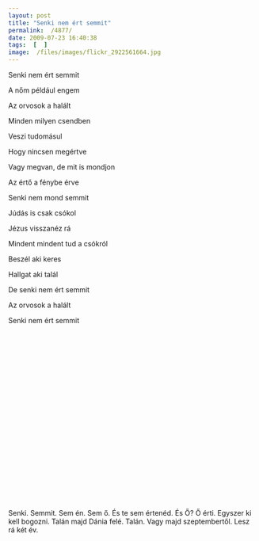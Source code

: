 ```yaml
---
layout: post
title: "Senki nem ért semmit"
permalink:  /4877/ 
date: 2009-07-23 16:40:38
tags:  [  ] 
image:  /files/images/flickr_2922561664.jpg 
---
```

Senki nem ért semmit

A nőm például engem

Az orvosok a halált

Minden milyen csendben

Veszi tudomásul

Hogy nincsen megértve

Vagy megvan, de mit is mondjon

Az értő a fénybe érve

Senki nem mond semmit

Júdás is csak csókol

Jézus visszanéz rá

Mindent mindent tud a csókról

Beszél aki keres

Hallgat aki talál

De senki nem ért semmit

Az orvosok a halált

Senki nem ért semmit&nbsp;

<object width="425" height="344">  
<param name="movie" value="http://www.youtube.com/v/DNaMQGsrbV8&amp;hl=en&amp;fs=1&amp;" />  
<param name="allowFullScreen" value="true" />  
<param name="allowscriptaccess" value="always" /><embed src="http://www.youtube.com/v/DNaMQGsrbV8&amp;hl=en&amp;fs=1&amp;" type="application/x-shockwave-flash" allowscriptaccess="always" allowfullscreen="true" width="425" height="344"></embed></object>

Senki. Semmit. Sem én. Sem ő. És te sem értenéd. És Ő? Ő érti. Egyszer ki kell bogozni. Talán majd Dánia felé. Talán. Vagy majd szeptembertől. Lesz rá két év.

